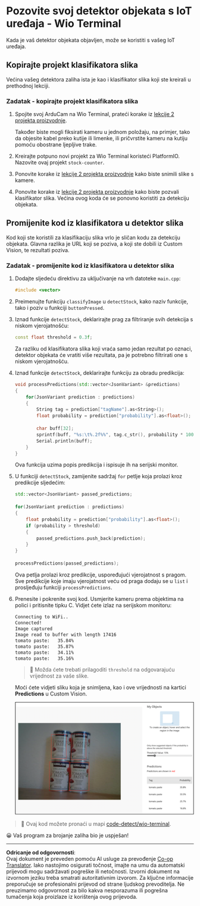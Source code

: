 <!--
CO_OP_TRANSLATOR_METADATA:
{
  "original_hash": "4cf1421420a6fab9ab4f2c391bd523b7",
  "translation_date": "2025-08-28T14:28:15+00:00",
  "source_file": "5-retail/lessons/2-check-stock-device/wio-terminal-object-detector.md",
  "language_code": "hr"
}
-->
# Pozovite svoj detektor objekata s IoT uređaja - Wio Terminal

Kada je vaš detektor objekata objavljen, može se koristiti s vašeg IoT uređaja.

## Kopirajte projekt klasifikatora slika

Većina vašeg detektora zaliha ista je kao i klasifikator slika koji ste kreirali u prethodnoj lekciji.

### Zadatak - kopirajte projekt klasifikatora slika

1. Spojite svoj ArduCam na Wio Terminal, prateći korake iz [lekcije 2 projekta proizvodnje](../../../4-manufacturing/lessons/2-check-fruit-from-device/wio-terminal-camera.md#task---connect-the-camera).

    Također biste mogli fiksirati kameru u jednom položaju, na primjer, tako da objesite kabel preko kutije ili limenke, ili pričvrstite kameru na kutiju pomoću obostrane ljepljive trake.

1. Kreirajte potpuno novi projekt za Wio Terminal koristeći PlatformIO. Nazovite ovaj projekt `stock-counter`.

1. Ponovite korake iz [lekcije 2 projekta proizvodnje](../../../4-manufacturing/lessons/2-check-fruit-from-device/README.md#task---capture-an-image-using-an-iot-device) kako biste snimili slike s kamere.

1. Ponovite korake iz [lekcije 2 projekta proizvodnje](../../../4-manufacturing/lessons/2-check-fruit-from-device/README.md#task---classify-images-from-your-iot-device) kako biste pozvali klasifikator slika. Većina ovog koda će se ponovno koristiti za detekciju objekata.

## Promijenite kod iz klasifikatora u detektor slika

Kod koji ste koristili za klasifikaciju slika vrlo je sličan kodu za detekciju objekata. Glavna razlika je URL koji se poziva, a koji ste dobili iz Custom Vision, te rezultati poziva.

### Zadatak - promijenite kod iz klasifikatora u detektor slika

1. Dodajte sljedeću direktivu za uključivanje na vrh datoteke `main.cpp`:

    ```cpp
    #include <vector>
    ```

1. Preimenujte funkciju `classifyImage` u `detectStock`, kako naziv funkcije, tako i poziv u funkciji `buttonPressed`.

1. Iznad funkcije `detectStock`, deklarirajte prag za filtriranje svih detekcija s niskom vjerojatnošću:

    ```cpp
    const float threshold = 0.3f;
    ```

    Za razliku od klasifikatora slika koji vraća samo jedan rezultat po oznaci, detektor objekata će vratiti više rezultata, pa je potrebno filtrirati one s niskom vjerojatnošću.

1. Iznad funkcije `detectStock`, deklarirajte funkciju za obradu predikcija:

    ```cpp
    void processPredictions(std::vector<JsonVariant> &predictions)
    {
        for(JsonVariant prediction : predictions)
        {
            String tag = prediction["tagName"].as<String>();
            float probability = prediction["probability"].as<float>();
    
            char buff[32];
            sprintf(buff, "%s:\t%.2f%%", tag.c_str(), probability * 100.0);
            Serial.println(buff);
        }
    }
    ```

    Ova funkcija uzima popis predikcija i ispisuje ih na serijski monitor.

1. U funkciji `detectStock`, zamijenite sadržaj `for` petlje koja prolazi kroz predikcije sljedećim:

    ```cpp
    std::vector<JsonVariant> passed_predictions;

    for(JsonVariant prediction : predictions) 
    {
        float probability = prediction["probability"].as<float>();
        if (probability > threshold)
        {
            passed_predictions.push_back(prediction);
        }
    }

    processPredictions(passed_predictions);
    ```

    Ova petlja prolazi kroz predikcije, uspoređujući vjerojatnost s pragom. Sve predikcije koje imaju vjerojatnost veću od praga dodaju se u `list` i prosljeđuju funkciji `processPredictions`.

1. Prenesite i pokrenite svoj kod. Usmjerite kameru prema objektima na polici i pritisnite tipku C. Vidjet ćete izlaz na serijskom monitoru:

    ```output
    Connecting to WiFi..
    Connected!
    Image captured
    Image read to buffer with length 17416
    tomato paste:   35.84%
    tomato paste:   35.87%
    tomato paste:   34.11%
    tomato paste:   35.16%
    ```

    > 💁 Možda ćete trebati prilagoditi `threshold` na odgovarajuću vrijednost za vaše slike.

    Moći ćete vidjeti sliku koja je snimljena, kao i ove vrijednosti na kartici **Predictions** u Custom Vision.

    ![4 konzerve paste od rajčice na polici s predikcijama za 4 detekcije od 35.8%, 33.5%, 25.7% i 16.6%](../../../../../translated_images/custom-vision-stock-prediction.942266ab1bcca3410ecdf23643b9f5f570cfab2345235074e24c51f285777613.hr.png)

> 💁 Ovaj kod možete pronaći u mapi [code-detect/wio-terminal](../../../../../5-retail/lessons/2-check-stock-device/code-detect/wio-terminal).

😀 Vaš program za brojanje zaliha bio je uspješan!

---

**Odricanje od odgovornosti**:  
Ovaj dokument je preveden pomoću AI usluge za prevođenje [Co-op Translator](https://github.com/Azure/co-op-translator). Iako nastojimo osigurati točnost, imajte na umu da automatski prijevodi mogu sadržavati pogreške ili netočnosti. Izvorni dokument na izvornom jeziku treba smatrati autoritativnim izvorom. Za ključne informacije preporučuje se profesionalni prijevod od strane ljudskog prevoditelja. Ne preuzimamo odgovornost za bilo kakva nesporazuma ili pogrešna tumačenja koja proizlaze iz korištenja ovog prijevoda.